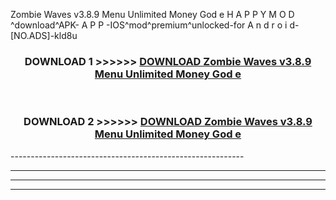  Zombie Waves v3.8.9 Menu Unlimited Money God e  H A P P Y M O D ^download^APK- A P P -IOS^mod^premium^unlocked-for A n d r o i d-[NO.ADS]-kld8u



<div align="center">

<h3>DOWNLOAD 1 >>>>>> <a href="https://en-mod.web.app/?en= Zombie Waves v3.8.9 Menu Unlimited Money God e ">DOWNLOAD Zombie Waves v3.8.9 Menu Unlimited Money God e  </a></h3><br>

<h3>DOWNLOAD 2 >>>>>> <a href="https://en-mod.web.app/?en= Zombie Waves v3.8.9 Menu Unlimited Money God e ">DOWNLOAD Zombie Waves v3.8.9 Menu Unlimited Money God e  </a></h3>

</div>
----------------------------------------------------------

----------------------------------------------------------

----------------------------------------------------------

----------------------------------------------------------



